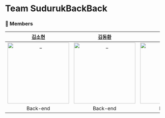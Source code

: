 # Team SudurukBackBack

### 👤 Members
| [김소현](https://github.com/itzelic-code) | [김동환](https://github.com/TurtleKim322) | [서지희](https://github.com/jessi87) | [윤승민](https://github.com/Syun9274) |
| :--------------------------------------: | :--------------------------------------: | :--------------------------------------: | :--------------------------------------: |
| <img src="https://avatars.githubusercontent.com/u/121436066?v=4" width=200px alt="_"/> | <img src="https://avatars.githubusercontent.com/u/166622125?v=4" width=200px alt="_"/> | <img src="https://avatars.githubusercontent.com/u/29170963?v=4" width=200px alt="_"/> | <img src="https://avatars.githubusercontent.com/u/133202109?v=4" width=200px alt="_"/> |
| Back-end | Back-end | Back-end | Back-end |

<!--

**Here are some ideas to get you started:**

🙋‍♀️ A short introduction - what is your organization all about?
🌈 Contribution guidelines - how can the community get involved?
👩‍💻 Useful resources - where can the community find your docs? Is there anything else the community should know?
🍿 Fun facts - what does your team eat for breakfast?
🧙 Remember, you can do mighty things with the power of [Markdown](https://docs.github.com/github/writing-on-github/getting-started-with-writing-and-formatting-on-github/basic-writing-and-formatting-syntax)
-->
